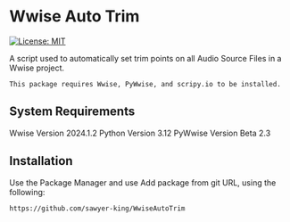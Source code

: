 # Wwise Auto Trim
[![License: MIT](https://img.shields.io/badge/License-MIT-brightgreen.svg)](LICENSE.md)

A script used to automatically set trim points on all Audio Source Files in a Wwise project.
```
This package requires Wwise, PyWwise, and scripy.io to be installed.
```

## System Requirements
Wwise Version 2024.1.2
Python Version 3.12
PyWwise Version Beta 2.3

## Installation
Use the Package Manager and use Add package from git URL, using the following: 
```
https://github.com/sawyer-king/WwiseAutoTrim
```
